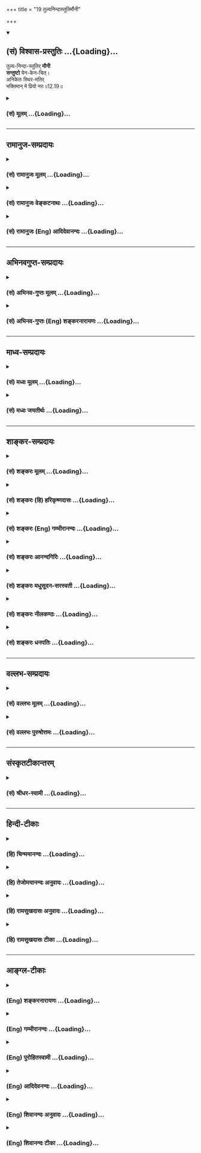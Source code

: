 +++
title = "19 तुल्यनिन्दास्तुतिर्मौनी"

+++
<div class="js_include" newlevelforh1="2" title="(सं) विश्वास-प्रस्तुतिः" unfilled url="/mahAbhAratam/vyAsaH/shlokashaH/06-bhIShma-parva/03-bhagavad-gItA-parva/saMskRtam/vishvAsa-prastutiH/12_bhakti-yogaH/19_tulyanindAstutirm.md">
<details open><summary><h2>(सं) विश्वास-प्रस्तुतिः ...{Loading}...</h2></summary>

तुल्य-निन्दा-स्तुतिर् **मौनी**  
**सन्तुष्टो** येन-केन-चित्।  
अनिकेतः स्थिर-मतिर्  
भक्तिमान् मे प्रियो नरः॥12.19॥
</details>
</div>
<div class="js_include collapsed" newlevelforh1="3" title="(सं) मूलम्" unfilled url="/mahAbhAratam/vyAsaH/shlokashaH/06-bhIShma-parva/03-bhagavad-gItA-parva/saMskRtam/mUlam/12_bhakti-yogaH/19_tulyanindAstutirm.md">
<details><summary><h3>(सं) मूलम् ...{Loading}...</h3></summary>

तुल्यनिन्दास्तुतिर्मौनी सन्तुष्टो येनकेनचित्।  
अनिकेतः स्थिरमतिर्भक्तिमान्मे प्रियो नरः।।12.19।।
</details>
</div>


_________________
## रामानुज-सम्प्रदायः
<div class="js_include collapsed" newlevelforh1="3" title="(सं) रामानुजः मूलम्" unfilled url="/mahAbhAratam/vyAsaH/shlokashaH/06-bhIShma-parva/03-bhagavad-gItA-parva/saMskRtam/rAmAnujaH/mUlam/12_bhakti-yogaH/19_tulyanindAstutirm.md">
<details><summary><h3>(सं) रामानुजः मूलम् ...{Loading}...</h3></summary>

।।12.19।। अद्वेष्टा सर्वभूतानाम् (गीता 12।13) इत्यादिना शत्रुमित्रादिषु
द्वेषादिरहितत्वम् उक्तम्। अत्र तेषु सन्निहितेषु अपि समचित्तत्वम्; ततः
अपि अतिरिक्तो विशेष उच्यते। आत्मनि स्थिरमतित्वेन निकेतनादिषु असक्त इति
**अनिकेतः;** तत एव मानापमानादिषु अपि समः; य एवंभूतो **भक्तिमान्** स **मे
प्रियः। अस्माद् आत्मनिष्ठात् मद्भक्तियोगनिष्ठस्य श्रैष्ठ्यं प्रतिपादयन्
यथोपक्रमम् उपसंहरति --**

</details>
</div>
<div class="js_include collapsed" newlevelforh1="3" title="(सं) रामानुजः वेङ्कटनाथः" unfilled url="/mahAbhAratam/vyAsaH/shlokashaH/06-bhIShma-parva/03-bhagavad-gItA-parva/saMskRtam/rAmAnujaH/venkaTanAthaH/12_bhakti-yogaH/19_tulyanindAstutirm.md">
<details><summary><h3>(सं) रामानुजः वेङ्कटनाथः ...{Loading}...</h3></summary>

।। 12.19समः शत्रौ च इत्यादिना श्लोकद्वयेन बहुविधं सहेतुकं साम्यमुच्यते
तत्र पुनरुक्तिमाशङ्क्य परिहरतिअद्वेष्टेति।
सन्निहितस्वरूपमानावमानादिद्वन्द्वान्तरसहपाठवशादत्र शत्रुमित्रयोरपि
सन्निहितयोर्विवक्षा। सन्निधिर्हि विकारमतिशयेन जनयति। ततोऽप्यतिरिक्त इति
दूरस्थासन्नसाधारणात् अद्वेषमात्रादतिरिक्त इत्यर्थः। क्वचिदपि
सङ्गवर्जितत्वाच्छीतोष्णादिषु समत्वम्। निन्दास्तुत्योः
फलभूतामर्षानुरागादिरहितत्वान्निष्फलत्ववेषेण तुल्यत्वम्। मौनी इति नात्र
मननं विवक्षितम्;स्थिरमतिः इत्यनेनैव सिद्धत्वात् मुनिर्मननशीलः; तस्य भावो
**मित्यप्रसिद्धार्थता** च स्यात् नापि समस्तशब्दानुच्चारणं **त
त्यन्तापेक्षाभावात्;** सङ्कीर्तनादिविधेश्च न च **कालविशेष**
देनियतमौनव्रतं; तस्योपयुक्तत्वेऽपि पूर्वोत्तरसङ्गत्यभावात् निन्दन्तं हि
निन्दन्ति लौकिकाः; स्तुवन्तं च स्तुवन्ति ततः
प्रसक्तनिन्दास्तोत्रप्रतिक्षेपपरत्वमेवोचितम्। सन्तुष्टो येनकेनचित् इति
मौनित्वे हेत्वन्तरपरम् अन्यथासन्तुष्टः सततं योगी \[12।14\] इति
पूर्वोक्तत्वेन पुनरुक्तिप्रसङ्गात्।
यदृच्छयागतैर्यत्किञ्चिद्द्रव्यैरसन्तुष्टो हि सापेक्षतया स्तुतिपूर्वं
कञ्चन याचते; अदातारं च द्विष्यात्। यद्वा अन्यस्तुतितात्पर्येण वा
निन्दन्ति। स्थिरमतित्वस्य प्रकरणविशेषितं विषयं दर्शयन् सर्वस्योपरि
निर्दिष्टस्य तस्य साक्षात्परम्परया वा पूर्वोक्तसमस्तहेतुत्वं च
दर्शयतिआत्मनीति। निकेतननिषेधस्य क्षेत्रादिनिषेधोपलक्षणतया आदिशब्दः।
अत्रसमः इति द्वौ परिव्राड्विषयाविति यादवप्रकाशोक्तस्य न लिङ्गं पश्यामः।
शत्रुमित्रसाम्यादिगुणानां मुमुक्षौ गृहस्थेऽप्यवश्यम्भावादनिकेतत्वस्य चन
शब्दशास्त्राभिरतस्य मोक्षो नचापि रम्यावसथप्रियस्य। न भोजनाच्छादनतत्परस्य
न लोकचित्तग्रहणे रतस्य।। एकान्तशीलस्य दृढव्रतस्य
पञ्चेन्द्रियाप्रीतिनिवर्तकस्य। अध्यात्मविद्यारतमानसस्य मोक्षो ध्रुवो
नित्यमहिंसकस्य \[वा.स्मृ.10।7आ.स्मृ.10।67\] इत्यादिन्यायेन
निस्सङ्गतयाऽपि विर्वाहात्; गृहस्थादिषु
निकेतसद्भावनिषेधस्यानुपकारकत्वात्; तत्सद्भावस्य
क्वचिद्योगाद्युपकारकैत्वसम्भावनया च तत्सङ्गमात्रमेव निषेव्यतया
विवक्षितमिति दर्शयितुंअसक्त इत्युक्तम्। अत एवअद्वेष्टा \[12।13\]
इत्यादीनां सर्वेषामप्यक्षरोपासकसन्न्यासिविषयत्वंशङ्करोक्तं निरस्तम्।
क्वचित्सक्तस्य हि स्वरूपतः सुखत्वरहितैर्मानादिभिः प्रीत्यादिकम् अतः
क्वचिदपि सङ्गाभावान्मानादिषु समत्वमित्याह -- तत एवेति
पूर्वश्लोकेष्विवात्रापि यत्तच्छब्दाध्याहारेणोद्देश्य विधेयांशविभागं
दर्शयतिय एवम्भूतो भक्तिमान्स मे प्रिय इति।  
  

</details>
</div>
<div class="js_include collapsed" newlevelforh1="3" title="(सं) रामानुजः (Eng) आदिदेवानन्दः" unfilled url="/mahAbhAratam/vyAsaH/shlokashaH/06-bhIShma-parva/03-bhagavad-gItA-parva/saMskRtam/rAmAnujaH/english/AdidevAnandaH/12_bhakti-yogaH/19_tulyanindAstutirm.md">
<details><summary><h3>(सं) रामानुजः (Eng) आदिदेवानन्दः ...{Loading}...</h3></summary>

12.18 - 12.19 The absence of hate etc., towards foes, friends etc., has already been taught in the stanza beginning with, 'He who never hates any being' (11.13). What is now taught is that eanimity to be practised even when such persons mentioned above are present before one who is superior to those having a general eanimous temperament referred to earlier. Who has no 'home', namely, who is not attached to home, etc.,
as he possesses firmness of mind with regard to the self. Because of this, he is 'same even in honour and dishonour.' He who is devoted to Me and who is like this - he is dear to Me. Showing the superiority of Bhakti-Nistha over Atma-nistha, Sri Krsna now concludes in accordance with what is stated at the beginning of this chapter in Verse 2.

</details>
</div>


_________________
## अभिनवगुप्त-सम्प्रदायः
<div class="js_include collapsed" newlevelforh1="3" title="(सं) अभिनव-गुप्तः मूलम्" unfilled url="/mahAbhAratam/vyAsaH/shlokashaH/06-bhIShma-parva/03-bhagavad-gItA-parva/saMskRtam/abhinava-guptaH/mUlam/12_bhakti-yogaH/19_tulyanindAstutirm.md">
<details><summary><h3>(सं) अभिनव-गुप्तः मूलम् ...{Loading}...</h3></summary>

।।12.15 -- 12.20।। यस्मादित्यादि मे प्रिया इत्यन्तम्। अनिकेतः -- इदमेव
मया कर्तव्यम् इति यस्य नास्ति प्रतिज्ञा। यथाप्राप्तहेवाकितया
सुखदुःखादिकमुपभुञ्ज्ञानः परमेश्वरविषयसमावेशितहृदयः सुखेनैव प्राप्नोति
परमकैवल्यम् इति।  
  
।। शिवम्।।

</details>
</div>
<div class="js_include collapsed" newlevelforh1="3" title="(सं) अभिनव-गुप्तः (Eng) शङ्करनारायणः" unfilled url="/mahAbhAratam/vyAsaH/shlokashaH/06-bhIShma-parva/03-bhagavad-gItA-parva/saMskRtam/abhinava-guptaH/english/shankaranArAyaNaH/12_bhakti-yogaH/19_tulyanindAstutirm.md">
<details><summary><h3>(सं) अभिनव-गुप्तः (Eng) शङ्करनारायणः ...{Loading}...</h3></summary>

12.19 See Comment under 12.20

</details>
</div>


_________________
## माध्व-सम्प्रदायः
<div class="js_include collapsed" newlevelforh1="3" title="(सं) मध्वः मूलम्" unfilled url="/mahAbhAratam/vyAsaH/shlokashaH/06-bhIShma-parva/03-bhagavad-gItA-parva/saMskRtam/madhvaH/mUlam/12_bhakti-yogaH/19_tulyanindAstutirm.md">
<details><summary><h3>(सं) मध्वः मूलम् ...{Loading}...</h3></summary>

।।12.19।। Sri Madhvacharya did not comment on this sloka.

</details>
</div>
<div class="js_include collapsed" newlevelforh1="3" title="(सं) मध्वः जयतीर्थः" unfilled url="/mahAbhAratam/vyAsaH/shlokashaH/06-bhIShma-parva/03-bhagavad-gItA-parva/saMskRtam/madhvaH/jayatIrthaH/12_bhakti-yogaH/19_tulyanindAstutirm.md">
<details><summary><h3>(सं) मध्वः जयतीर्थः ...{Loading}...</h3></summary>

।।12.19।। Sri Jayatirtha did not comment on this sloka.

</details>
</div>


_________________
## शाङ्कर-सम्प्रदायः
<div class="js_include collapsed" newlevelforh1="3" title="(सं) शङ्करः मूलम्" unfilled url="/mahAbhAratam/vyAsaH/shlokashaH/06-bhIShma-parva/03-bhagavad-gItA-parva/saMskRtam/shankaraH/mUlam/12_bhakti-yogaH/19_tulyanindAstutirm.md">
<details><summary><h3>(सं) शङ्करः मूलम् ...{Loading}...</h3></summary>

।।12.19।। -- **तुल्यनिन्दास्तुतिः** निन्दा च स्तुतिश्च निन्दास्तुती ते
तुल्ये यस्य सः तुल्यनिन्दास्तुतिः। **मौनी** मौनवान् संयतवाक्। **संतुष्टः
येन केनचित्** शरीरस्थितिहेतुमात्रेण तथा च उक्तम् -- येन केनचिदाच्छन्नो
येन केनचिदाशितः। यत्र क्वचनशायी स्यात्तं देवा ब्राह्मणं विदुः (महा0
शान्ति0 245।12) इति। किञ्च; **अनिकेतः** निकेतः आश्रयः निवासः नियतः न
विद्यते यस्य सः अनिकेतः; **अनागारे** इत्यादिस्मृत्यन्तरात्।
**स्थिरमतिः** स्थिरा परमार्थविषया यस्य मतिः सः स्थिरमतिः। **भक्तिमान् मे
प्रियः नरः**।।  
  
अद्वेष्टा सर्वभूतानाम् (गीता 12।13) इत्यादिना अक्षरोपासकानां
निवृत्तसर्वैषणानां संन्यासिनां परमार्थज्ञाननिष्ठानां धर्मजातं
प्रक्रान्तम् उपसंह्रियते --,

</details>
</div>
<div class="js_include collapsed" newlevelforh1="3" title="(सं) शङ्करः (हि) हरिकृष्णदासः" unfilled url="/mahAbhAratam/vyAsaH/shlokashaH/06-bhIShma-parva/03-bhagavad-gItA-parva/saMskRtam/shankaraH/hindI/harikRShNadAsaH/12_bhakti-yogaH/19_tulyanindAstutirm.md">
<details><summary><h3>(सं) शङ्करः (हि) हरिकृष्णदासः ...{Loading}...</h3></summary>

।।12.19।। तथा --, जिसके लिये निन्दा और स्तुति दोनों बराबर हो गयी हैं; जो
मुनि संयतवाक् है अर्थात् वाणी जिसके वशमें है तथा जो जिस किसी प्रकारसे भी
शरीरस्थितिमात्रसे सन्तुष्ट है। कहा भी है कि जो जिस किसी ( अन्य )
मनुष्यद्वारा ही वस्त्रादिसे ढका जाता है; एवं जिस किसी ( दूसरे ) के
द्वारा ही जिसको भोजन कराया जाता है और जो जहाँ कहीं भी सोनेवाला होता है
उसको देवता लोग ब्राह्मण समझते हैं। तथा जो स्थानसे रहित है अर्थात् जिसका
कोई नियत निवासस्थान नहीं है; अन्य स्मृतियोंमें भी अनागारः इत्यादि
वचनोंसे यही कहा है; तथा जो स्थिरबुद्धि है -- जिसकी परमार्थविषयक बुद्धि
स्थिर हो चुकी है; ऐसा भक्तिमान् पुरुष मेरा प्यारा है।

</details>
</div>
<div class="js_include collapsed" newlevelforh1="3" title="(सं) शङ्करः (Eng) गम्भीरानन्दः" unfilled url="/mahAbhAratam/vyAsaH/shlokashaH/06-bhIShma-parva/03-bhagavad-gItA-parva/saMskRtam/shankaraH/english/gambhIrAnandaH/12_bhakti-yogaH/19_tulyanindAstutirm.md">
<details><summary><h3>(सं) शङ्करः (Eng) गम्भीरानन्दः ...{Loading}...</h3></summary>

12.19 Narah, the person; tulya-ninda-stutih, to whom denunciation and
praise are the same; mauni, who is silent, restrained in speech;
santustah, content; yena-kenacit, with anything-for the mere maintenance
of the body, as has been said in, 'The gods know him to be a Brahmana
who is clad by anyone whosoever' (Mbh. Sa. 245.12); further, aniketah,
he who is homeless, who has no fixed place of residence-'without a home'
\[ The whole verse is 'He,however is certainly the knower of Liberation
who has attachment neither for a hut, nor for water, nor cloth, nor the
three places of pilgrimage, nor a home, nor a seat, nor food.'\], as
said in another Smrti; sthira-matih, steady-minded, whose thought is
steady with regard to the Reality which is the supreme Goal; and
bhaktiman, who is full of devotion-(he) is dear to Me. \[There is a
repeated mention of Bhakti in this Chapter because it is means to the
Knowledge which leads to the supreme Goal.\] The group of alities of the
monks who meditate on the Immutable, who have renounced all desires, who
are steadfast in the knowledge of the supreme Goal-which (alities) are
under discussion beginning from 'He who is not hateful towards any
creature' (13), is being concluded:

</details>
</div>
<div class="js_include collapsed" newlevelforh1="3" title="(सं) शङ्करः आनन्दगिरिः" unfilled url="/mahAbhAratam/vyAsaH/shlokashaH/06-bhIShma-parva/03-bhagavad-gItA-parva/saMskRtam/shankaraH/AnandagiriH/12_bhakti-yogaH/19_tulyanindAstutirm.md">
<details><summary><h3>(सं) शङ्करः आनन्दगिरिः ...{Loading}...</h3></summary>

।।12.19।। वाग्यतत्वादिविशेषणमपि ज्ञाननिष्ठस्यास्तीत्याह -- **किञ्चेति।**
निन्दा दोषसंकीर्तनं; स्तुतिर्गुणगणनम्; देहस्थितिमात्रफलेनान्नादिना
ज्ञानिनः संतुष्टत्वे स्मृतिं प्रमाणयति -- **तथाचेति।**
नियतनिवासराहित्यमपि ज्ञानवतो विशेषणमित्याह -- **किञ्चेति।**न कुड्यां
नोदके सङ्गो न चैले न त्रिपुष्करे। नागारे नासने नान्ने यस्य वै
मोक्षवित्तु सः इति स्मृतिमुक्तेऽर्थे प्रमाणयति -- **नेत्यादिना।**
पुनःपुनर्भक्तेर्ग्रहणमपवर्गमार्गस्य परमार्थज्ञानस्योपायत्वार्थम्।

</details>
</div>
<div class="js_include collapsed" newlevelforh1="3" title="(सं) शङ्करः मधुसूदन-सरस्वती" unfilled url="/mahAbhAratam/vyAsaH/shlokashaH/06-bhIShma-parva/03-bhagavad-gItA-parva/saMskRtam/shankaraH/madhusUdana-sarasvatI/12_bhakti-yogaH/19_tulyanindAstutirm.md">
<details><summary><h3>(सं) शङ्करः मधुसूदन-सरस्वती ...{Loading}...</h3></summary>

।।12.19।। तुल्येति। किंच निन्दा दोषकथनं स्तुतिर्गुणकथनं ते दुःखसुखजनकतया
तुल्ये यस्य स तथा। मौनी संयतवाक् नतु शरीरयात्रानिर्वाहाय
वाग्व्यापारोऽपेक्षित एव नेत्याह। संतुष्टो येनकेनचित्स्वप्रयत्नमन्तरेणैव
बलवत्प्रारब्धकर्मोपनीतेन शरीरस्थितिहेतुमात्रेणाशनादिना संतुष्टः
निवृत्तस्पृहः। किंच अनिकेतो नियतनिवासरहितः। स्थिरा परमार्थवस्तुविषया
मतिर्यस्य स स्थिरमतिः ईदृशो यो भक्तिमान् स मे प्रियो नरः। अत्र
पुनःपुनर्भक्तेरुपादानं भक्तिरेवापवर्गस्य पुष्कलं कारणमिति द्रढयितुम्।

</details>
</div>
<div class="js_include collapsed" newlevelforh1="3" title="(सं) शङ्करः नीलकण्ठः" unfilled url="/mahAbhAratam/vyAsaH/shlokashaH/06-bhIShma-parva/03-bhagavad-gItA-parva/saMskRtam/shankaraH/nIlakaNThaH/12_bhakti-yogaH/19_tulyanindAstutirm.md">
<details><summary><h3>(सं) शङ्करः नीलकण्ठः ...{Loading}...</h3></summary>

।।12.19।। सर्वारम्भपरित्यागीत्येतद्व्याचष्टे -- **तुल्येति।** शिष्टेषु
विगीतो न स्यामिति वा लोकेषु प्रख्यातः स्यामिति वा इदं मे भूयादिति वा
कामयमानः किंचिदारभते नत्वयम्। तुल्यनिन्दास्तुतित्वात्संतुष्टत्वाच्च।
मौनी संन्यासी। अतएवानिकेतो गृहशून्यः कुटीमपि वासार्थं नारभते। यतः
स्थिरमतिः स्थितप्रज्ञो भक्तिमान्योगी मे मम प्रियो नरः पुरुषः।

</details>
</div>
<div class="js_include collapsed" newlevelforh1="3" title="(सं) शङ्करः धनपतिः" unfilled url="/mahAbhAratam/vyAsaH/shlokashaH/06-bhIShma-parva/03-bhagavad-gItA-parva/saMskRtam/shankaraH/dhanapatiH/12_bhakti-yogaH/19_tulyanindAstutirm.md">
<details><summary><h3>(सं) शङ्करः धनपतिः ...{Loading}...</h3></summary>

।।12.19।। किंचैतदपि तत्त्वविदो विशेषणमित्याह -- तुल्येति। दोषानुर्णनं
निन्दा। गुणानुकीर्तनं स्तुतिः। तुल्ये निन्दास्तुती यस्य सः
निन्दास्तुतिभ्यां विषादं हर्षं च न प्राप्नोतीत्यर्थः। अतएव स्वयमपि
कस्यचिन्निन्दां स्तुतिं वा न करोतीत्याह। मौनी यतवाक्। ननु वाग्व्यापारस्य
चित्तानुकूलपदार्थलाभार्थमपेक्षितत्वात्कथं मौनीति चेत्तत्राह। संतुष्टो
येनकेनचित् प्रारब्धवशादागतेन शरीरस्थिहेतुमात्रेण समीचीनेनासमीचीनेन वा
सभ्यक् तुष्टः तदतिरिक्ते तृष्णाशून्यस्तदभावाच्च
विषयप्राप्त्यर्थवाग्यव्यापारादिवर्जित इत्यर्थः। तथाच स्मृतिः --
येनकेनचिदाच्छन्नो येनकेनचिदाशितः। यत्रक्वचनशायी स्यात्तं देवा ब्राह्मणं
विदुः।। इति। वासस्थानमपि तस्य नियतं नास्तीत्याह। अनिकेतः निकेत आश्रयो
निवासो नियतो न विद्यते यस्यः सः। तथाच स्मृत्यन्तरंन कुड्यां नोदके सङ्गो
न चैले न त्रिपष्करे। नागारे नासने नान्ने यस्य वै मोक्षवित्तु सः।। इति।
एतत्सर्वं कुत इत्यत आह। स्थिरमतिः। स्थिरमतिः स्थिरा परमार्थविषया
मतिर्यस्य सः दृढतया परमात्मनि यस्य मतिः। स्थिता स इति यावत्। यत
स्थिरमतिरिति वा। एतादृशो भक्तिमान्नरो मे प्रियः। तेषां ज्ञानी नित्ययुक्त
एकभक्तिर्विशिष्यते इति तत्त्वविदो भक्तस्य श्रैष्ठ्यमुपक्षितं तदेव
द्रढयितुं पुनःपुनस्ततस्यैवान्येषां विशेषणानां विशेष्यत्वेन
स्वप्रमास्पदत्वेन च ग्रहणम्। तथाच भाष्यंउत्तमां परमार्थज्ञानलक्षणां
भक्तिमास्थितास्तेऽतीव मे प्रिया इत्यादि। पुनः
पुनःर्भक्तर्गहणमपवर्गमार्गस्य परमार्थज्ञानस्योपायत्वार्थमिति तु
भाष्यटीकाकृतः।

</details>
</div>


_________________
## वल्लभ-सम्प्रदायः
<div class="js_include collapsed" newlevelforh1="3" title="(सं) वल्लभः मूलम्" unfilled url="/mahAbhAratam/vyAsaH/shlokashaH/06-bhIShma-parva/03-bhagavad-gItA-parva/saMskRtam/vallabhaH/mUlam/12_bhakti-yogaH/19_tulyanindAstutirm.md">
<details><summary><h3>(सं) वल्लभः मूलम् ...{Loading}...</h3></summary>

।।12.19।। तुल्येति। स्वनिन्दास्तुती तुल्ये यस्य; न भगवत इति ()। तथा मौनी
संयतवाक्। स्वयं च येनकेनचित् सन्तुष्टः; भगवति तु तेनैवोपभोगं साधयमानः।
अनिकेत इतितादृशस्य गृहस्थानं विनाशकं इति सूचयति। एवं
बाधराम्भावनयाऽनिकेतत्वमुक्तम्। तत्रापिबाधसम्भावनायां तु नैकान्ते वास
इष्यते इत्याशयेनास्य विष्णोर्निकेतने प्रतिमायां मन्दिरे वा भगवदीयेषु
तन्निवासेषु वा स्थिरा मतिर्यस्येत्येकं वा पदम्।

</details>
</div>
<div class="js_include collapsed" newlevelforh1="3" title="(सं) वल्लभः पुरुषोत्तमः" unfilled url="/mahAbhAratam/vyAsaH/shlokashaH/06-bhIShma-parva/03-bhagavad-gItA-parva/saMskRtam/vallabhaH/puruShottamaH/12_bhakti-yogaH/19_tulyanindAstutirm.md">
<details><summary><h3>(सं) वल्लभः पुरुषोत्तमः ...{Loading}...</h3></summary>

  
  
।।12.19।। तुल्ये निन्दास्तुती यस्य; निन्दितो च व्यथति; स्तुतो न हृष्यति
स्वयं च न कञ्चन निन्दति न च स्तौति। मौनी वशवाक्।
येनकेनचिद्भगवदिच्छाप्राप्तेन सन्तुष्टः। अनिकेतः गृहाद्यासक्तिरहितः।
स्थिरमतिः; मयीत्यर्थः। एतादृशो यो भक्तिमान् भक्तियुक्तो नरः स मे प्रियः;
प्रियो भवतीत्यर्थः।  
  

</details>
</div>


_________________
## संस्कृतटीकान्तरम्
<div class="js_include collapsed" newlevelforh1="3" title="(सं) श्रीधर-स्वामी" unfilled url="/mahAbhAratam/vyAsaH/shlokashaH/06-bhIShma-parva/03-bhagavad-gItA-parva/saMskRtam/shrIdhara-svAmI/12_bhakti-yogaH/19_tulyanindAstutirm.md">
<details><summary><h3>(सं) श्रीधर-स्वामी ...{Loading}...</h3></summary>

।।12.19।। **तुल्य इति।** तुल्ये निन्दास्तुती यस्य; मौनी संयतवाक्; येन
केनचिद्यथालब्धेन संतुष्टः; अनिकेतो नियतवासशून्यः;
स्थिरमतिर्व्यवस्थितचित्तः; एवंभूतो मद्भक्तिमान्यः स मे प्रियो नरः।

</details>
</div>


_________________
## हिन्दी-टीकाः
<div class="js_include collapsed" newlevelforh1="3" title="(हि) चिन्मयानन्दः" unfilled url="/mahAbhAratam/vyAsaH/shlokashaH/06-bhIShma-parva/03-bhagavad-gItA-parva/hindI/chinmayAnandaH/12_bhakti-yogaH/19_tulyanindAstutirm.md">
<details><summary><h3>(हि) चिन्मयानन्दः ...{Loading}...</h3></summary>

।।12.19।। जो शत्रु और मित्र में सम है किसी व्यक्ति को शत्रु या मित्र के
रूप में देखना मन का काम या खेल है। य़द्यपि ज्ञानी पुरुष किसी से शत्रुता
नहीं रखता; परन्तु अन्य लोग उसके प्रति शत्रु या मित्र भाव रख सकते हैं। उन
दोनों के साथ एक भक्त समान रूप से व्यवहार करता है। जो मान और अपमान में सम
है स्वयं को सम्मानित या अपमानित अनुभव करना बुद्धि का धर्म है। बुद्धि
अपने ही मापदण्ड निर्धारित करके लोगों के व्यवहार का मूल्यांकन करती रहती
है। जिस किसी प्रकार के व्यवहार से मनुष्य सम्मानित अनुभव करता है; वही उसे
अपमान प्रतीत होता है; जब उसके जीवन मूल्य परिवर्तित हो जाते हैं। जो पुरुष
बुद्धि के स्तर पर रहता है; उसे ही मान और अपमान प्रभावित कर सकते हैं;
आत्मस्वरूप में स्थित भक्त को नहीं। जो शीत और उष्ण में सम रहता है शीत और
उष्ण का अनुभव शरीर द्वारा होता है और उसका प्रभाव भी शरीर पर ही पड़ता है।
अम्ल; अग्नि या बर्फ का विचार करने मात्र से भावनाएं अथवा विचार उष्ण या
शीत नहीं हो जाते वे केवल स्थूल शरीर को ही प्रभावित कर सकते हैं। अत
संस्कृत का यह वाक्प्रचार जब वेदान्त में प्रयोग किया जाता है; तब उससे
तात्पर्य उन समस्त अनुभवों से होता है; जो स्थूल शरीर के स्तर पर प्राप्त
किये जाते हैं और जिनका उत्तरदायी शरीर ही होता है। उपर्युक्त तीन प्रकार के
अनुभवों में; वस्तुत; जीवन में शरीर; मन और बुद्धि के स्तर पर होने वाले
समस्त अनुभवों का समावेश हो जाता है। इन सबमें परम भक्त पुरुष अक्षुब्ध
रहता है; क्योंकि वह आसक्तिरहित होता है। अनात्म उपाधियों से आसक्ति होने
के कारण ही हम अपने जीवन में होने वाली प्रत्येक अल्पसी घटना से भी अत्यधिक
विचलित हो जाते हैं जबकि संगरहित पुरुष उन सबका शासक बन कर रहता
है। तुल्यनिन्दास्तुति इस विशेषण से यह नहीं समझें कि भक्त अपने अपमान
निन्दा या स्तुति के प्रति संवेदनशून्य हो जाता है; और उसमें इतनी भी
बुद्धिमत्ता नहीं होती कि वह उन्हें ठीक से समझ पाये। एक महान् भक्त जो
अपने सर्वोपाधिविनिर्मुक्त सच्चिदानन्द स्वरूप की रसानुभूति में मग्न रहता
है; उसे संसारी पुरुषों द्वारा की गई निन्दा और स्तुति अत्यन्त तुच्छ और
अर्थहीन प्रतीत होती है। वह भलीभाँति जानता है कि जिस पुरुष की समाज में आज
स्तुति और प्रशंसा की जा रही है; उसी पुरुष को यही समाज कल अपमानित भी
करेगा और आज का निन्दित पुरुष कल का स्तुत्य नेता भी बनेगा निन्दा और
स्तुति दोनों ही संसारी लोगों के मन में क्षणिक तरंग मात्र होती है मौनी
ज्ञानी भक्त मौनी होता है। इसका अर्थ है कि वह अतिवादी नहीं होता। मौन का
वास्तविक अर्थ है मननशीलता। अत केवल वाचिक मौन वास्तविक मौन नहीं कहा जा
सकता। केवल वाणी के मौन से पुरुष का मन तो वाचाल बना रहता है; और उसका
परिणाम गम्भीर रूप भी धारण कर सकता है। मौन होकर देंखें; तो ज्ञात होगा कि
मौन कितना शान्त हो सकता हैकिसी भी अल्प वस्तु से वह सन्तुष्ट हो जाता है
आन्तरिक विकास के निष्ठावान् साधकों का यह सिद्धांत या आदर्श होता है कि
उन्हें जो कोई वस्तु संयोग से; बिना मांगे और अनपेक्षित रूप से प्राप्त हो
जाती है; उसी से वे सन्तुष्ट रहते हैं। जीवन में अनेक इच्छाएं करके उन्हें
पूर्ण करने के लिए दिनरात प्रयत्न करते रहना; एक कभी न समाप्त होने वाला
खेल है; क्योंकि निरन्तर तीव्र गति से इच्छाओं को उत्पन्न करते रहने की कला
में मनुष्य का मन निपुण होता है। समस्त लगनशील साधकों के लिए सन्तोष की
नीति अपनाना ही बुद्धिमत्ता की लाभदायक बात है अन्यथा जीवन के दिव्य लक्ष्य
को प्राप्त करने के लिए उसके पास कभी समय नहीं रहेगा। निष्ठा एवं
सावधानीपूर्वक की गई साधना का फल व्यक्तित्व का सुगठन और आत्मानुभूति है।
महाभारत में कहा गया है कि जिस किसी भी वस्त्र से आवृत; जिस किसी के भी
द्वारा भोजन कराये हुए तथा जहाँ कहीं भी शयन करने वाले पुरुष को देवतागण
ब्राह्मण समझते हैं। अनिकेत इस शब्द का अर्थ है वह पुरुष जो गृहरहित है।
सामान्यत गृह उसे कहते हैं; जो उसमें निवास करने वाले लोगों की बाह्य
जलवायु की प्रचण्डताओं से रक्षा करता है। आत्मज्ञान का साधक पुरुष सभी
उपाधियों से तादात्म्य को तोड़कर उनके साथ के ममत्वरूपी बन्धनों से विमुक्त
होने का प्रयत्न करता है। किसी एक छत के नीचे रहने मात्र से वह गृह नहीं
कहलाता। रेलवे स्टेशन पर अथवा विमान स्थल के विश्रामगृह में रात भर निवास
करने से वह अपना घर नहीं बन जाता। परन्तु जिस छत के नीचे के निवास स्थान
में ममत्व का अभिमान तथा वहाँ रहने से सुख और आराम का अनुभव होता है वह
स्थान अपना घर बन जाता है। भक्त का आश्रय और निवास स्थान तो सर्वव्यापी
परमात्मा ही होने के कारण इन लौकिक गृहों में वह ममत्व भाव से रहित होता
है। उसके मन की स्थिति या भाव को यहाँ सरल किन्तु अत्यन्त उपयुक्त शब्द
अनिकेत के द्वारा दर्शाया गया है। भगवत्स्वरूप के विषय में जिसकी मति स्थिर
हो गयी है; अर्थात् उसे कोई संशय नहीं रह गया है; ऐसा भक्तिमान पुरुष (नर)
मुझे प्रिय है। नर शब्द से यह अभिप्राय प्रतीत होता है कि जो पुरुष कमसेकम
इस भक्तिमार्ग पर चलने का प्रयत्न करता है; वही गीताचार्य की दृष्टि से
विकसित मनुष्य कहलाने योग्य है। इन दो श्लोकों को मिलाकर यह पांचवा भाग है
जिसमें भक्त के दस लक्षण बताये गए हैं। इस प्रकार अब तक छत्तीस गुणों का
वर्णन करके भगवान् श्रीकृष्ण ने एक ज्ञानी भक्त का सम्पूर्ण शब्दचित्र
चित्रित कर दिया है। इस चित्र में हमें भक्त का व्यवहार; उसका मानसिक जीवन
और जगत् के प्राणियों एवं घटनाओं के प्रति उसके बौद्धिक मूल्यांकन आदि का
दर्शन होता है। एक उत्तम भक्त के नैतिक एवं सदाचार के गुणों का वर्णन करने
वाले इस प्रकरण का उपसंहार करते हुए भगवान् कहते हैं

</details>
</div>
<div class="js_include collapsed" newlevelforh1="3" title="(हि) तेजोमयानन्दः अनुवादः" unfilled url="/mahAbhAratam/vyAsaH/shlokashaH/06-bhIShma-parva/03-bhagavad-gItA-parva/hindI/tejomayAnandaH/anuvAdaH/12_bhakti-yogaH/19_tulyanindAstutirm.md">
<details><summary><h3>(हि) तेजोमयानन्दः अनुवादः ...{Loading}...</h3></summary>

।।12.19।। जिसको निन्दा और स्तुति दोनों ही तुल्य है, जो मौनी है, जो किसी
अल्प वस्तु से भी सन्तुष्ट है, जो अनिकेत है, वह स्थिर बुद्धि का भक्तिमान्
पुरुष मुझे प्रिय है।।

</details>
</div>
<div class="js_include collapsed" newlevelforh1="3" title="(हि) रामसुखदासः अनुवादः" unfilled url="/mahAbhAratam/vyAsaH/shlokashaH/06-bhIShma-parva/03-bhagavad-gItA-parva/hindI/rAmasukhadAsaH/anuvAdaH/12_bhakti-yogaH/19_tulyanindAstutirm.md">
<details><summary><h3>(हि) रामसुखदासः अनुवादः ...{Loading}...</h3></summary>

।।12.19।। जो शत्रु और मित्रमें तथा मान-अपमानमें सम है और शीतउष्ण
(अनुकूलता-प्रतिकूलता) तथा सुख-दुःखमें सम है एवं आसक्तिसे रहित है, और जो
निन्दा-स्तुतिको समान समझनेवाला, मननशील, जिस-किसी प्रकारसे भी (शरीरका
निर्वाह होनेमें) संतुष्ट, रहनेके स्थान तथा शरीरमें ममता-आसक्तिसे रहित और
स्थिर बुद्धिवाला है, वह भक्तिमान् मनुष्य मुझे प्रिय है।

</details>
</div>
<div class="js_include collapsed" newlevelforh1="3" title="(हि) रामसुखदासः टीका" unfilled url="/mahAbhAratam/vyAsaH/shlokashaH/06-bhIShma-parva/03-bhagavad-gItA-parva/hindI/rAmasukhadAsaH/TIkA/12_bhakti-yogaH/19_tulyanindAstutirm.md">
<details><summary><h3>(हि) रामसुखदासः टीका ...{Loading}...</h3></summary>

।।12.19।।***व्याख्या--*'समः शत्रौ च मित्रे च'--**यहाँ भगवान्ने भक्तमें
व्यक्तियोंके प्रति होनेवाली समताका वर्णन किया है। सर्वत्र भगवद्बुद्धि
होने तथा राग-द्वेषसे रहित होनेके कारण सिद्ध भक्तका किसीके भी प्रति
शत्रु-मित्रका भाव नहीं रहता। लोग ही उसके व्यवहारमें अपने स्वभावके अनुसार
अनुकूलता या प्रतिकूलताको देखकर उसमें मित्रता या शत्रुताका आरोप कर लेते
हैं। साधारण लोगोंका तो कहना ही क्या है, सावधान रहनेवाले साधकोंका भी उस
सिद्ध भक्तके प्रति मित्रता और शत्रुताका भाव हो सकता है। परंतु भक्त
अपने-आपमें सदैव पूर्णतया सम रहता है। उसके हृदयमें कभी किसीके प्रति
शत्रु-मित्रका भाव उत्पन्न नहीं होता।  
  
मान लिया जाय कि भक्तके प्रति शत्रुता और मित्रताका भाव रखनेवाले दो
व्यक्तियोंमें धनके बँटवारेसे सम्बन्धित कोई विवाद हो जाय और उसका निर्णय
करानेके लिये वे भक्तके पास जायँ, तो भक्त धनका बँटवारा करते समय
शत्रुभाववाले व्यक्तिको कुछ अधिक और मित्र-भाववाले व्यक्तिको कुछ कम धन
देगा। यद्यपि भक्तके इस निर्णय-(व्यवहार-) में विषमता दीखती है, तथापि
शत्रु-भाववाले व्यक्तिको इस निर्णयमें समता दिखायी देगी कि इसने
पक्षपातरहित बँटवारा किया है। अतः भक्तके इस निर्णयमें विषमता (पक्षपात)
दीखनेपर भी वास्तवमें यह (समताको उत्पन्न करनेवाला होनेसे) समता ही
कहलायेगी।  
  
 उपर्युक्त पदोंसे यह भी सिद्ध होता है कि सिद्ध भक्तके साथ भी लोग (अपने
भावके अनुसार) शत्रुता-मित्रताका व्यवहार करते हैं और उसके व्यवहारसे
अपनेको उसका शत्रु-मित्र मान लेते हैं। इसीलिये उसे यहाँ शत्रु-मित्रसे
रहित न कहकर 'शत्रु-मित्रमें' सम कहा गया है।  
  
 **'तथा मानापमानयोः'--** मान-अपमान परकृत क्रिया है, जो शरीरके प्रति
होती है। भक्तकी अपने कहलानेवाले शरीरमें न तो अहंता होती है, न ममता।
इसलिये शरीरका मानअपमान होनेपर भी भक्तके अन्तःकरणमें कोई विकार (हर्ष-शोक)
पैदा नहीं होता। वह नित्य-निरन्तर समतामें स्थित रहता है।  
  
 **'शीतोष्णसुखदुःखेषु समः'--** इन पदोंमें दो स्थानोंपर सिद्ध भक्तकी
समता बतायी गयी है --  
  
 (1) शीत-उष्णमें समता अर्थात् इन्द्रियोंका अपने-अपने विषयोंसे संयोग
होनेपर अन्तःकरणमें कोई विकार न होना। (2) सुख-दुःखमें समता अर्थात् धनादि
पदार्थोंकी प्राप्ति या अप्राप्ति होनेपर अन्तःकरणमें कोई विकार न
होना। 'शीतोष्ण' शब्दका अर्थ 'सरदी-गरमी' होता है। सरदी-गरमी त्वगिन्द्रियके
विषय हैं। भक्त केवल त्वगिन्द्रियके विषयोंमें ही सम रहता हो, ऐसी बात नहीं
है। वह तो समस्त इन्द्रियोंके विषयोंमें सम रहता है। अतः यहाँ 'शीतोष्ण'
शब्द समस्त इन्द्रियोंके विषयोंका वाचक है। प्रत्येक इन्द्रियका अपने-अपने
विषयके साथ संयोग होनेपर भक्तको उन (अनुकूल या प्रतिकूल) विषयोंका ज्ञान तो
होता है, पर उसके अन्तःकरणमें, हर्ष-शोकादि विकार नहीं होते। वह सदा सम
रहता है।  
  
 साधारण मनुष्य धनादि अनुकूल पदार्थोंकी प्राप्तिमें सुख तथा प्रतिकूल
पदार्थोंकी प्राप्तिमें दुःखका अनुभव करते हैं। परन्तु उन्हीं पदार्थोंके
प्राप्त होने अथवा न होनेपर सिद्ध भक्तके अन्तःकरणमें कभी किञ्चिन्मात्र भी
राग-द्वेष, हर्ष-शोकादि विकार नहीं होते। वह प्रत्येक परिस्थितिमें सम रहता
है।  
  
 'सुख-दुःखमें' सम रहने तथा 'सुख-दुःखसे' रहित' होने -- दोनोंका गीतामें
एक ही अर्थमें प्रयोग हुआ है। सुख-दुःखकी परिस्थिति अवश्यम्भावी है; अतः
उससे रहित होना सम्भव नहीं है। इसलिये भक्त अनुकूल तथा प्रतिकूल
परिस्थितियोंमे सम रहता है। हाँ, अनुकूल तथा प्रतिकूल परिस्थितिको लेकर
अन्तःकरणमें जो हर्ष-शोक होते हैं, उनसे रहित हुआ जा सकता है। इस दृष्टिसे
गीतामें जहाँ 'सुख-दुःखमें' सम होनेकी बात आयी है, वहाँ सुखदुःखकी
परिस्थितिमें सम समझना चाहिये और जहाँ सुखदुःखसे रहित होनेकी बात आयी है,
वहाँ (अनुकूल तथा प्रतिकूल परिस्थितिकी प्राप्तिसे होनेवाले) हर्ष-शोकसे
रहित समझना चाहिये।  
  
 **'सङ्गविवर्जितः'--** सङ्ग शब्दका अर्थ सम्बन्ध (संयोग) तथा आसक्ति
दोनों ही होते हैं। मनुष्यके लिये यह सम्भव नहीं है कि वह स्वरूपसे सब
पदार्थोंका सङ्ग अर्थात् सम्बन्ध छोड़ सके; क्योंकि जबतक मनुष्य जीवित रहता
है, तबतक शरीर-मन-बुद्धि-इन्द्रियाँ उसके साथ रहती ही हैं। हाँ, शरीरसे
भिन्न कुछ पदार्थोंका त्याग स्वरूपसे किया जा सकता है। जैसे किसी व्यक्तिने
स्वरूपसे प्राणीपदार्थोंका सङ्ग छो़ड़ दिया, पर उसके अन्तःकरणमें अगर उनके
प्रति किञ्चिन्मात्र भी आसक्ति बनी हुई है, तो उन प्राणीपदार्थोंसे दूर
होते हुए भी वास्तवमें उसका उनसे सम्बन्ध बना हुआ ही है। दूसरी ओर, अगर
अन्तःकरणमें प्राणीपदार्थोंकी किञ्चिन्मात्र भी आसक्ति नहीं है, तो पास
रहते हुए भी वास्तवमें उनसे सम्बन्ध नहीं है। अगर पदार्थोंका स्वरूपसे
त्याग करनेपर ही मुक्ति होती, तो मरनेवाला हरेक व्यक्ति मुक्त हो जाता
क्योंकि उसने तो अपने शरीरका भी त्याग कर दिया परन्तु ऐसी बात है नहीं।
अन्तःकरणमें आसक्तिके रहते हुए शरीरका त्याग करनेपर भी संसारका बन्धन बना
रहता है। अतः मनुष्यको सांसारिक आसक्ति ही बाँधनेवाली है, न कि सांसारिक
प्राणीपदार्थोंका स्वरूपसे सम्बन्ध।  
  
 आसक्तिको मिटानेके लिये पदार्थोंका स्वरूपसे त्याग करना भी एक साधन हो
सकता है; किंतु खास जरूरत आसक्तिका सर्वथा त्याग करनेकी ही है। संसारके
प्रति यदि किञ्चिन्मात्र भी आसक्ति है, तो उसका चिन्तन अवश्य होगा। इस कारण
वह आसक्ति साधकको क्रमशः कामना, क्रोध, मूढ़ता आदिको प्राप्त कराती हुई उसे
पतनके गर्तमें गिरानेका हेतु बन सकती है (गीता 2। 62 63)।  
  
 भगवान्ने दूसरे अध्यायके उनसठवें श्लोकमें **'परं दृष्ट्वा
निवर्तते'**पदोंसे भगवत्प्राप्तिके बाद आसक्तिकी सर्वथा निवृत्तिकी बात कही
है। भगवत्प्राप्तिसे पहले भी आसक्तिकी निवृत्ति हो सकती है, पर
भगवत्प्राप्तिके बाद तो आसक्ति सर्वथा निवृत्त हो ही जाती है। भगवत्प्राप्त
महापुरुषमें आसक्तिका सर्वथा अभाव होता ही है। परन्तु भगवत्प्राप्तिसे
पूर्व साधनावस्थामें आसक्तिका सर्वथा अभाव होता ही नहीं -- ऐसा नियम नहीं
है। साधनावस्थामें भी आसक्तिका सर्वथा अभाव होकर साधकको तत्काल
भगवत्प्राप्ति हो सकती है। (गीता 5। 21 16। 22)।  
  
 आसक्ति न तो परमात्माके अंश शुद्ध चेतनमें रहती है और न जड-(प्रकृति-)
में ही। वह जड और चेतनके सम्बन्धरूप 'मैं'-पनकी मान्यतामें रहती है। वही
आसक्ति बुद्धि, मन, इन्द्रियों और विषयों-(पदार्थों-) में प्रतीत होती है।
अगर साधकके 'मैं'-पनकी मान्यतामें रहनेवाली आसक्ति मिट जाय, तो दूसरी जगह
प्रतीत होनेवाली आसक्ति स्वतः मिट जायगी। आसक्तिका कारण अविवेक है। अपने
विवेकको पूर्णतया महत्त्व न देनेसे साधकमें आसक्ति रहती है। भक्तमें अविवेक
नहीं रहता। इसलिये वह आसक्तिसे सर्वथा रहित होता है।  
  
 अपने अंशी भगवान्से विमुख होकर भूलसे संसारको अपना मान लेनेसे संसारमें
राग हो जाता है और राग होनेसे संसारमें आसक्ति हो जाती है। संसारसे माना
हुआ अपनापन सर्वथा मिट जानेसे बुद्धि सम हो जाती है। बुद्धिके सम होनेपर
स्वयं आसक्ति रहित हो जाता है।  
  
**मार्मिक बात**  
  
वास्तवमें जीवमात्रकी भगवान्के प्रति स्वाभाविक अनुरक्ति (प्रेम) है। जबतक
संसारके साथ भूलसे माना हुआ अपनेपनका सम्बन्ध है, तबतक वह अनुरक्ति प्रकट
नहीं होती, प्रत्युत संसारमें आसक्तिके रूपमें प्रतीत होती है। संसारकी
आसक्ति रहते हुए भी वस्तुतः भगवान्की अनुरक्ति मिटती नहीं। अनुरक्तिके
प्रकट होते ही आसक्ति (सूर्यका उदय होनेपर अंधकारकी तरह) सर्वथा निवृत्त हो
जाती है। ज्यों-ज्यों संसारसे विरक्ति होती है, त्यों-ही-त्यों भगवान्में
अनुरक्ति प्रकट होती है। यह नियम है कि आसक्तिको समाप्त करके विरक्ति स्वयं
भी उसी प्रकार शान्त हो जाती है, जिस प्रकार लकड़ीको जलाकर अग्नि। इस
प्रकार आसक्ति और विरक्तिके न रहनेपर स्वतः-स्वाभाविक
अनुरक्ति-(भगवत्प्रेम-) का स्रोत प्रवाहित होने लगता है। इसके लिये
किञ्चिन्मात्र भी कोई उद्योग नहीं करना पड़ता। फिर भक्त सब प्रकारसे
भगवान्के पूर्ण समर्पित हो जाता है। उसकी सम्पूर्ण क्रियाएँ भगवान्की
प्रियताके लिये ही होती हैं। उससे प्रसन्न होकर भगवान् उस भक्तको अपना
प्रेम प्रदान करते हैं। भक्त उस प्रेमको भी भगवान्के ही प्रति लगा देता है।
इससे भगवान् और आनन्दित होते हैं तथा पुनः उसे प्रेम प्रदान करते हैं। भक्त
पुनः उसे भगवान्के प्रति लगा देता है। इस प्रकार भक्त और भगवान्के बीच
प्रतिक्षण वर्धमान प्रेमके आदान-प्रदानकी यह लीला चलती रहती है।  
  
 **'तुल्यनिन्दास्तुतिः'--** निन्दा-स्तुति मुख्यतः नामकी होती है। यह भी
परकृत क्रिया है। लोग अपने स्वभावके अनुसार भक्तकी निन्दा या स्तुति किया
करते हैं। भक्तमें अपने कहलानेवाले नाम और शरीरमें लेशमात्र भी अहंता और
ममता नहीं होती। इसलिये निन्दास्तुतिका उसपर लेशमात्र भी असर नहीं पड़ता।
भक्तका न तो अपनी स्तुति या प्रशंसा करनेवालेके प्रति राग होता है और न
निन्दा करनेवालेके प्रति द्वेष ही होता है। उसकी दोनोंमें ही समबुद्धि रहती
है।  
  
 साधारण मनुष्योंके भीतर अपनी प्रशंसाकी कामना रहा करती है, इसलिये वे
अपनी निन्दा सुनकर दुःखका और स्तुति सुनकर सुखका अनुभव करते हैं। इसके
विपरीत (अपनी प्रशंसा न चाहनेवाले) साधक पुरुष निन्दा सुनकर सावधान होते
हैं और स्तुति सुनकर लज्जित होते हैं। परन्तु नाममें किञ्चिन्मात्र भी
अपनापन न होनेके कारण सिद्ध भक्त इन दोनों भावोंसे रहित होता है अर्थात्
निन्दास्तुतिमें सम होता है। हाँ, वह भी कभीकभी लोकसंग्रहके लिये साधककी
तरह (निन्दामें सावधान तथा स्तुतिमें लज्जित होनेका) व्यवहार कर सकता है।  
  
  
  
 भक्तकी सर्वत्र भगवद्बुद्धि होनेके कारण भी उसका निन्दा-स्तुति
करनेवालोंमें भेदभाव नहीं होता। ऐसा भेदभाव न रहनेसे ही यह प्रतीत होता है
कि वह निन्दास्तुतिमें सम है। भक्तके द्वारा अशुभ कर्म तो हो ही नहीं सकते
और शुभकर्मोंके होनेमें वह केवल भगवान्को हेतु मानता है। फिर भी उसकी कोई
निन्दा या स्तुति करे, तो उसके चित्तमें कोई विकार पैदा नहीं होता।  
  
 **'मौनी'--** सिद्ध भक्तके द्वारा स्वतःस्वाभाविक भगवत्स्वरूपका मनन
होता रहता है, इसलिये उसको **'मौनी'** अर्थात् मननशील कहा गया है।
अन्तःकरणमें आनेवाली प्रत्येक वृत्तिमें उसको **वासुदेवः सर्वम्** (गीता 7।
19) सब कुछ भगवान् ही हैं -- यही दीखता है। इसलिये उसके द्वारा निरन्तर ही
भगवान्का मनन होता है।  
  
 यहाँ **'मौनी'** पदका अर्थ वाणीका मौन रखनेवाला नहीं माना जा सकता;
क्योंकि ऐसा माननेसे वाणीके द्वारा भक्तिका प्रचार करनेवाले भक्त पुरुष
भक्त ही नहीं कहलायेँगे। इसके सिवाय अगर वाणीका मौन रखनेमात्रसे भक्त होना
सम्भव होता, तो भक्त होना बहुत ही आसान हो जाता और ऐसे भक्त अंसख्य बन
जाते; किंतु संसारमें भक्तोंकी संख्या अधिक देखनेमें नहीं आती। इसके सिवाय
आसुर स्वभाववाला दम्भी व्यक्ति भी हठपूर्वक वाणीका मौन रख सकता है। परन्तु
यहाँ भगवत्प्राप्त सिद्ध भक्तके लक्षण बताये जा रहे हैं। इसलिये यहाँ
**'मौनी'** पदका अर्थ 'भगवत्स्वरूपका मनन करनेवाला' ही मानना युक्तिसंगत
है।  
  
 **'संतुष्टो येन केनचित्'--** दूसरे लोगोंको भक्त **'संतुष्टो येन
केनचित्'** अर्थात् प्रारब्धानुसार शरीरनिर्वाहके लिये जो कुछ मिल जाय,
उसीमें संतुष्ट दीखता है परन्तु वास्तवमें भक्तकी संतुष्टिका कारण कोई
सांसारिक पदार्थ, परिस्थिति आदि नहीं होती। एकमात्र भगवान्में ही प्रेम
होनेके कारण वह नित्यनिरन्तर भगवान्में ही संतुष्ट रहता है। इस संतुष्टिके
कारण वह संसारकी प्रत्येक अनुकूलप्रतिकूल परिस्थितिमें सम रहता है क्योंकि
उसके अनुभवमें प्रत्येक अनुकूल या प्रतिकूल परिस्थिति भगवान्के मङ्लमय
विधानसे ही आती है। इस प्रकार प्रत्येक परिस्थितिमें नित्यनिरन्तर संतुष्ट
रहनेके कारण उसे **'संतुष्टो येन केनचित्'** कहा गया है।  
  
 **'अनिकेतः'--** जिनका कोई निकेत अर्थात् वासस्थान नहीं है, वे ही
अनिकेत हों -- ऐसी बात नहीं है। चाहे गृहस्थ हों या साधुसंन्यासी, जिनकी
अपने रहनेके स्थानमें ममताआसक्ति नहीं है, वे सभी अनिकेत हैं। भक्तका
रहनेके स्थानमें और शरीर (स्थूल, सूक्ष्म और कारणशरीर) में लेशमात्र भी
अपनापन एवं आसक्ति नहीं होती। इसलिये उसको **'अनिकेतः'** कहा गया है।  
  
 **'स्थिरमतिः'--** भक्तकी बुद्धिमें भगवत्तत्त्वकी सत्ता और स्वरूपके
विषयमें कोई संशय अथवा विपर्यय (विपरीत ज्ञान) नहीं होता। अतः उसकी बुद्धि
भगवत्तत्त्वके ज्ञानसे कभी किसी अवस्थामें विचलित नहीं होती। इसलिये उसको
**'स्थिरमतिः'** कहा गया है। भगवत्तत्त्वको जाननेके लिये उसको कभी किसी
प्रमाण या शास्त्रविचार, स्वाध्याय आदिकी जरूरत नहीं रहती क्योंकि वह
स्वाभाविकरूपसे भगवत्तत्त्वमें तल्लीन रहता है।  
  
 स्थिरबुद्धि होनेमें कामनाएँ ही बाधक होती हैं (गीता 2। 44)। अतः
कामनाओंके त्यागसे ही स्थिरबुद्धि होना सम्भव है (गीता 2। 55)। अन्तःकरणमें
सांसारिक (संयोगजन्य) सुखकी कामना रहनेसे संसारमें आसक्ति हो जाती है। यह
आसक्ति संसारको असत्य या मिथ्या जान लेनेपर भी मिटती नहीं जैसे --
सिनेमामें दीखनेवाले दृश्य(प्राणीपदार्थों) को मिथ्या जानते हुए भी उसमें
आसक्ति हो जाती है अथवा जैसे भूतकालकी बातोंको याद करते समय मानसिक
दृष्टिके सामने आनेवाले दृश्यको मिथ्या जानते हुए भी उसमें आसक्ति हो जाती
है। अतः जबतक भीतरमें सांसारिक सुखकी कामना है, तबतक संसारको मिथ्या
माननेपर भी संसारकी आसक्ति नहीं मिटती। आसक्तिसे संसारकी स्वतन्त्र सत्ता
दृढ़ होती है। सांसारिक सुखकी कामना मिटनेपर आसक्ति स्वतः मिट जाती है।
आसक्ति मिटनेपर संसारकी स्वतन्त्र सत्ताका अभाव हो जाता है और एक
भगवत्तत्त्वमें बुद्धि स्थिर हो जाती है।  
  
 **'भक्तिमान्मे प्रियो नरः -- भक्तिमान्'** पदमें भक्ति शब्दके साथ
नित्ययोगके अर्थमें **'मतुप्'** प्रत्यय है। इसका तात्पर्य यह है कि
मनुष्यमें स्वाभाविकरूपसे भक्ति (भगवत्प्रेम) रहती है। मनुष्यसे भूल यही
होती है कि वह भगवान्को छोड़कर संसारकी भक्ति करने लगता है। इसलिये उसे
स्वाभाविक रहनेवाली भगवद्भक्तिका रस नहीं मिलता और उसके जीवनमें नीरसता
रहती है। सिद्ध भक्त हरदम भक्तिरसमें तल्लीन रहता है। इसलिये उसको
**'भक्तिमान्'** कहा गया है। ऐसा भक्तिमान् मनुष्य भगवान्को प्रिय होता
है।  
  
 **'नरः'**पद देनेका तात्पर्य है कि भगवान्को प्राप्त करके जिसने अपना
मनुष्यजीवन सफल (सार्थक) कर लिया है, वही वास्तवमें नर (मनुष्य)
कहलानेयोग्य है। जो मनुष्यशरीरको पाकर सांसारिक भोग और संग्रहमें ही लगा
हुआ है, वह नर (मनुष्य) कहलानेयोग्य नहीं है।  
  
 \[इन दो श्लोकोंमें भक्तके सदा-सर्वदा समभावमें स्थित रहनेकी बात कही
गयी है। शत्रुमित्र, मानअपमान, शीतउष्ण, सुख-दुःख और निन्दास्तुति -- इन
पाँचों द्वन्द्वोंमें समता होनेसे ही साधक पूर्णतः समभावमें स्थित कहा जा
सकता है। \]**प्रकरणसम्बन्धी विशेष बात**  
  
 भगवान्ने पहले प्रकरणके अन्तर्गत तेरहवेंचौदहवें श्लोकोंमें सिद्ध
भक्तोंके लक्षणोंका वर्णन करके अन्तमें **'यो मद्भक्तः स मे प्रियः'** कहा,
दूसरे प्रकरणके अन्तर्गत पन्द्रहवें श्लोकके अन्तमें **'यः स च मे
प्रियः'** कहा, तीसरे प्रकरणके अन्तर्गत सोलहवें श्लोकके अन्तमें **'यो
मद्भक्तः स मे प्रियः'** कहा, चौथे प्रकरणके अन्तर्गत सत्रहवें श्लोकके
अन्तमें **'भक्तिमान् यः स म प्रियः'** कहा और अन्तिम पाँचवें प्रकरणके
अन्तर्गत अठारहवेंउन्नीसवें श्लोकोंके अन्तमें **'भक्तिमान् मे प्रियो
नरः'** कहा। इस प्रकार भगवान्ने पाँच बार अलगअलग **मे प्रियः** पद देकर
सिद्ध भक्तोंके लक्षणोंको पाँच भागोंमें विभक्त किया है। इसलिये सात
श्लोकोंमें बताये गये सिद्ध भक्तोंके लक्षणोंको एक ही प्रकरणके अन्तर्गत
नहीं समझना चाहिये। इसका मुख्य कारण यह है कि यदि यह एक ही प्रकरण होता, तो
एक लक्षणको बारबार न कहकर एक ही बार कहा जाता, और **'मे प्रियः'** पद भी एक
ही बार कहे जाते। पाँचों प्रकरणोंके अन्तर्गत सिद्ध भक्तोंके लक्षणोंमें
रागद्वेष और हर्षशोकका अभाव बताया गया है। जैसे, पहले प्रकरणमें
**'निर्ममः'** पदसे रागका,**'अद्वेष्टा'** पदसे द्वेषका और
**'समदुःखसुखः'** पदसे हर्षशोकका अभाव बताया गया है। दूसरे प्रकरणमें
**'हर्षामर्षभयोद्वेगैः'** पदसे रागद्वेष और हर्षशोकका अभाव बताया गया है।
तीसरे प्रकरणमें **'अनपेक्षः'** पदसे रागका,**'उदासीनः'** पदसे द्वेषका और
**'गतव्यथः'** पदसे हर्षशोकका अभाव बताया गया है। चौथे प्रकरणमें **'न
काङ्क्षति'** पदोंसे रागका,**'न द्वेष्टि'** पदोंसे द्वेषका और **'न
हृष्यति'** तथा **'न'** **'शोचति'** पदोंसे हर्षशोकका अभाव बताया गया है।
अन्तिम पाँचवें प्रकरणमें **'सङ्गविवर्जितः'** पदसे रागका,**'संतुष्टः'**
पदसे एकमात्र भगवान्में ही सन्तुष्ट रहनेके कारण द्वेषका और
**'शीतोष्णसुखदुःखेषु समः'** पदोंसे हर्षशोकका अभाव बताया गया है। अगर सिद्ध
भक्तोंके लक्षण बतानेवाला (सात श्लोकोंका) एक ही प्रकरण होता, तो सिद्ध
भक्तमें रागद्वेष, हर्षशोकादि विकारोंके अभावकी बात कहीं शब्दोंसे और कहीं
भावसे बारबार कहनेकी जरूरत नहीं होती। इसी तरह चौदहवें और उन्नीसवें
श्लोकमें **'सन्तुष्टः'** पदका तथा तेरहवें श्लोकमें **'समदुःखसुखः'** और
अठारहवें श्लोकमें **शीतोष्णसुखदुःखेषु समः** पदोंका भी सिद्ध भक्तोंके
लक्षणोंमें दो बार प्रयोग हुआ है, जिससे (सिद्ध भक्तोंके लक्षणोंका एक ही
प्रकरण माननेसे) पुनरुक्तिका दोष आता है। भगवान्के वचनोंमें पुनरुक्तिका
दोष आना सम्भव ही नहीं। अतः सातों श्लोकोंके विषयको एक प्रकरण न मानकर
अलगअलग पाँच प्रकरण मानना ही युक्तिसंगत है।  
  
 इस तरह पाँचों प्रकरण स्वतन्त्र (भिन्नभिन्न) होनेसे किसी एक प्रकरणके
भी सब लक्षण जिसमें हों, वही भगवान्का प्रिय भक्त है। प्रत्येक प्रकरणमें
सिद्ध भक्तोंके अलगअलग लक्षण बतानेका कारण यह है कि साधनपद्धति, प्रारब्ध,
वर्ण, आश्रम, देश, काल, परिस्थिति आदिके भेदसे सब भक्तोंकी प्रकृति(स्वभाव)
में परस्पर थोड़ाबहुत भेद रहा करता है। हाँ, रागद्वेष, हर्षशोकादि
विकारोंका अत्यन्ताभाव एवं समतामें स्थिति और समस्त प्राणियोंके हितमें रति
सबकी समान ही होती है।  
  
 साधकको अपनी रुचि, विश्वास, योग्यता, स्वभाव आदिके अनुसार जो प्रकरण
अपने अनुकूल दिखायी दे, उसीको आदर्श मानकर उसके अनुसार अपना जीवन बनानेमें
लग जाना चाहिये। किसी एक प्रकरणके भी यदि पूरे लक्षण अपनेमें न आयें, तो भी
साधकको निराश नहीं होना चाहिये। फिर सफलता अवश्यम्भावी है।

</details>
</div>


_________________
## आङ्ग्ल-टीकाः
<div class="js_include collapsed" newlevelforh1="3" title="(Eng) शङ्करनारायणः" unfilled url="/mahAbhAratam/vyAsaH/shlokashaH/06-bhIShma-parva/03-bhagavad-gItA-parva/english/shankaranArAyaNaH/12_bhakti-yogaH/19_tulyanindAstutirm.md">
<details><summary><h3>(Eng) शङ्करनारायणः ...{Loading}...</h3></summary>

12.19. To whom blame and praise are eal; who is silent (does not over-speak) and is well content with one thing or other \[that comes to him\]; who has no fixed thought \[in the mundane life\]; who is \[yet\]
steady-minded \[in spiritual practice\] and is full of devotion-that man is dear to Me.

</details>
</div>
<div class="js_include collapsed" newlevelforh1="3" title="(Eng) गम्भीरानन्दः" unfilled url="/mahAbhAratam/vyAsaH/shlokashaH/06-bhIShma-parva/03-bhagavad-gItA-parva/english/gambhIrAnandaH/12_bhakti-yogaH/19_tulyanindAstutirm.md">
<details><summary><h3>(Eng) गम्भीरानन्दः ...{Loading}...</h3></summary>

12.19 The person to whom denunciation and praise are the same, who is silent, content with anything, homeless, steady-minded, and full of devotion is dear to Me.

</details>
</div>
<div class="js_include collapsed" newlevelforh1="3" title="(Eng) पुरोहितस्वामी" unfilled url="/mahAbhAratam/vyAsaH/shlokashaH/06-bhIShma-parva/03-bhagavad-gItA-parva/english/purohitasvAmI/12_bhakti-yogaH/19_tulyanindAstutirm.md">
<details><summary><h3>(Eng) पुरोहितस्वामी ...{Loading}...</h3></summary>

12.19 Who is indifferent to praise and censure, who enjoys silence, who is contented with every fate, who has no fixed abode, who is steadfast in mind, and filled with devotion, such a one is My beloved.

</details>
</div>
<div class="js_include collapsed" newlevelforh1="3" title="(Eng) आदिदेवनन्दः" unfilled url="/mahAbhAratam/vyAsaH/shlokashaH/06-bhIShma-parva/03-bhagavad-gItA-parva/english/AdidevanandaH/12_bhakti-yogaH/19_tulyanindAstutirm.md">
<details><summary><h3>(Eng) आदिदेवनन्दः ...{Loading}...</h3></summary>

12.19 He who regards alike both blame and praise, who is silent and content with any lot, who has no home, who is firm of mind, and who is devoted to Me - dear to Me is such a man.

</details>
</div>
<div class="js_include collapsed" newlevelforh1="3" title="(Eng) शिवानन्दः अनुवादः" unfilled url="/mahAbhAratam/vyAsaH/shlokashaH/06-bhIShma-parva/03-bhagavad-gItA-parva/english/shivAnandaH/anuvAdaH/12_bhakti-yogaH/19_tulyanindAstutirm.md">
<details><summary><h3>(Eng) शिवानन्दः अनुवादः ...{Loading}...</h3></summary>

12.19 He to whom censure and praise are eal, who is silent, content with anything, homeless, of a steady mind, and full of devotion that man is dear to Me.

</details>
</div>
<div class="js_include collapsed" newlevelforh1="3" title="(Eng) शिवानन्दः टीका" unfilled url="/mahAbhAratam/vyAsaH/shlokashaH/06-bhIShma-parva/03-bhagavad-gItA-parva/english/shivAnandaH/TIkA/12_bhakti-yogaH/19_tulyanindAstutirm.md">
<details><summary><h3>(Eng) शिवानन्दः टीका ...{Loading}...</h3></summary>

12.19 तुल्यनिन्दास्तुतिः to whom censure and praise are eal; मौनी --
silent; सन्तुष्टः contented; येनकेनचित् with anything; अनिकेतः homeless;
स्थिरमतिः steadyminded; भक्तिमान् full of devotion; मे to Me; प्रियः
dear; नरः (that) man.Commentary He is neither elated by praise nor pained by censure. He keeps a balanced state of mind. He has controlled the organ of speech and so he is silent. His mind also is serene and silent as he has controlled the thoughts also. He is ite content with the bare means of bodily sustenance. It is said in the Mahabharata
(Santi Parva; Moksha Dharma) Who is dressed in anything; who eats any kind of food; who lies down anywhere; him the gods call a Brahmana or a liberated sage or Jivanmukta.He does not dwell in one place. He has no fixed abode. He is homeless. He regards the world as his dwelling place.
His mind is ever fixed on Brahman. (Cf.VII.17IX.29XII.17)

</details>
</div>
